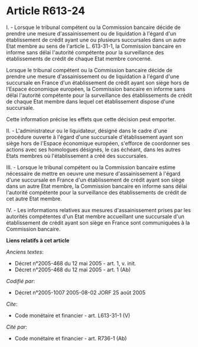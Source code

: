 # Article R613-24

I. - Lorsque le tribunal compétent ou la Commission bancaire décide de prendre une mesure d'assainissement ou de liquidation
à l'égard d'un établissement de crédit ayant une ou plusieurs succursales dans un autre Etat membre au sens de l'article L.
613-31-1, la Commission bancaire en informe sans délai l'autorité compétente pour la surveillance des établissements de
crédit de chaque Etat membre concerné.

Lorsque le tribunal compétent ou la Commission bancaire décide de prendre une mesure d'assainissement ou de liquidation à
l'égard d'une succursale en France d'un établissement de crédit ayant son siège hors de l'Espace économique européen, la
Commission bancaire en informe sans délai l'autorité compétente pour la surveillance des établissements de crédit de chaque
Etat membre dans lequel cet établissement dispose d'une succursale.

Cette information précise les effets que cette décision peut emporter.

II. - L'administrateur ou le liquidateur, désigné dans le cadre d'une procédure ouverte à l'égard d'une succursale
d'établissement ayant son siège hors de l'Espace économique européen, s'efforce de coordonner ses actions avec ses homologues
désignés, le cas échéant, dans les autres Etats membres où l'établissement a créé des succursales.

III. - Lorsque le tribunal compétent ou la Commission bancaire estime nécessaire de mettre en oeuvre une mesure
d'assainissement à l'égard d'une succursale en France d'un établissement de crédit ayant son siège dans un autre Etat membre,
la Commission bancaire en informe sans délai l'autorité compétente pour la surveillance des établissements de crédit de cet
autre Etat membre.

IV. - Les informations relatives aux mesures d'assainissement prises par les autorités compétentes d'un Etat membre
accueillant une succursale d'un établissement de crédit ayant son siège en France sont communiquées à la Commission bancaire.

**Liens relatifs à cet article**

_Anciens textes_:

  - Décret n°2005-468 du 12 mai 2005 - art. 1, v. init.
  - Décret n°2005-468 du 12 mai 2005 - art. 1 (Ab)

_Codifié par_:

  - Décret n°2005-1007 2005-08-02 JORF 25 août 2005

_Cite_:

  - Code monétaire et financier - art. L613-31-1 (V)

_Cité par_:

  - Code monétaire et financier - art. R736-1 (Ab)

